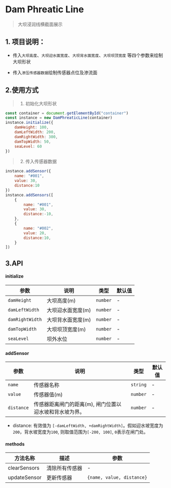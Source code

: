 # 

# Dam Phreatic Line

> 大坝浸润线横截面展示

## 1. 项目说明：

- 传入`大坝高度`、`大坝迎水面宽度`、`大坝背水面宽度`、`大坝坝顶宽度` 等四个参数来绘制大坝形状

- 传入`渗压传感器数据`绘制传感器点位及渗流面

## 2.使用方式

> 1. 初始化大坝形状

```javascript
const container = document.getElementById("container")
const instance = new DamPhreaticLine(container)
instance.initialize({
    damHeight: 100,
    damLeftWidth: 200,
    damRightWidth: 300,
    damTopWidth: 50,
    seaLevel: 60
})
```

> 2. 传入传感器数据

```javascript
instance.addSensor({
    name: "#001",
    value: 30,
    distance:10
})
instance.addSensors([
    {
        name: "#001",
        value: 30,
        distance:-10,
    },
    {
        name: "#002",
        value: 20,
        distance:10,
    }
])
```

## 3.API

#### initialize

| 参数              | 说明         | 类型       | 默认值 |
| --------------- | ---------- | -------- | --- |
| `damHeight`     | 大坝高度(m)    | `number` | -   |
| `damLeftWidth`  | 大坝迎水面宽度(m) | `number` | -   |
| `damRightWidth` | 大坝背水面宽度(m) | `number` | -   |
| `damTopWidth`   | 大坝坝顶宽度(m)  | `number` | -   |
| `seaLevel`      | 坝外水位       | `number` | -   |

#### addSensor

| 参数         | 说明                             | 类型       | 默认值 |
| ---------- | ------------------------------ | -------- | --- |
| `name`     | 传感器名称                          | `string` | -   |
| `value`    | 传感器值(m)                        | `number` | -   |
| `distance` | 传感器距离闸门的距离(m), 闸门位置以迎水坡和背水坡为界。 | `number` | -   |

* distance:  有效值为 `[-damLeftWidth, +damRightWidth]`。假如迎水坡宽度为`200`，背水坡宽度为`100`, 则取值范围为`[-200, 100]`, `0`表示在闸门处。

#### methods

| 方法名称         | 描述      | 参数                        |
| ------------ | ------- | ------------------------- |
| clearSensors | 清除所有传感器 | -                         |
| updateSensor | 更新传感器   | `{name, value, distance}` |
